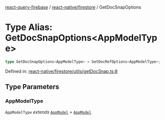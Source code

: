 [react-query-firebase](../../../modules.md) / [react-native/firestore](../index.md) / GetDocSnapOptions

# Type Alias: GetDocSnapOptions\<AppModelType\>

```ts
type GetDocSnapOptions<AppModelType> = GetDocRefOptions<AppModelType>;
```

Defined in: [react-native/firestore/utils/getDocSnap.ts:8](https://github.com/vpishuk/react-query-firebase/blob/47ed1ecd8b83d68dd4237e8eb73f6aa6dea2c1fa/react-native/firestore/utils/getDocSnap.ts#L8)

## Type Parameters

### AppModelType

`AppModelType` *extends* [`AppModel`](../../../types/type-aliases/AppModel.md) = [`AppModel`](../../../types/type-aliases/AppModel.md)
